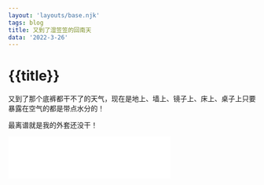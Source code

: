 ```yaml
---
layout: 'layouts/base.njk'
tags: blog
title: 又到了湿笠笠的回南天
data: '2022-3-26'
---
```


# {{title}}

又到了那个底裤都干不了的天气，现在是地上、墙上、镜子上、床上、桌子上只要暴露在空气的都是带点水分的！

最离谱就是我的外套还没干！

<iframe frameborder="no" border="0" marginwidth="0" marginheight="0" width=330 height=86 src="//music.163.com/outchain/player?type=2&id=1464661022&auto=1&height=66"></iframe>